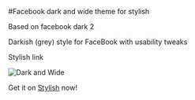 #Facebook dark and wide theme for stylish

Based on facebook dark 2

Darkish (grey) style for FaceBook with usability tweaks

Stylish link 

![Dark and Wide](https://scontent-hkg3-1.xx.fbcdn.net/hphotos-xft1/v/t1.0-9/11665559_10205903082630609_3544798196414046565_n.jpg?oh=39da0392b13b6ab9b2c46bcbae83175b&oe=56239967)

Get it on [Stylish](https://userstyles.org/styles/116262/facebook-in-disguise-sfw-no-ads) now!
